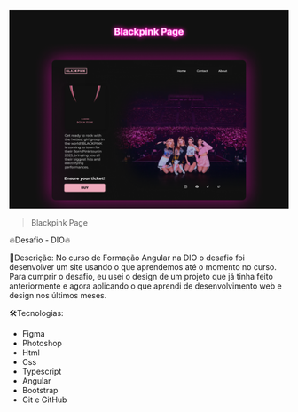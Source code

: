 ![preview](./image-readme.png)                                                                                                              

>Blackpink Page


🔥Desafio  - DIO🔥

📖Descrição:
No curso de Formação Angular na DIO o desafio foi desenvolver um site usando o que aprendemos até o momento no curso.
Para cumprir o desafio, eu usei o design de um projeto que já tinha feito anteriormente e agora aplicando o que aprendi de desenvolvimento web e design nos últimos meses. 

🛠️Tecnologias:
- Figma
- Photoshop
- Html
- Css
- Typescript
- Angular
- Bootstrap
- Git e GitHub

